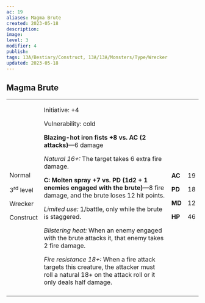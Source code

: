 ```yaml
---
ac: 19
aliases: Magma Brute
created: 2023-05-18
description: 
image: 
level: 3 
modifier: 4
publish: 
tags: 13A/Bestiary/Construct, 13A/13A/Monsters/Type/Wrecker
updated: 2023-05-18
---
```


## Magma Brute

<table>
<colgroup>
<col style="width: 16%" />
<col style="width: 72%" />
<col style="width: 5%" />
<col style="width: 5%" />
</colgroup>
<tbody>
<tr class="odd">
<td><p>Normal</p>
<p>3<sup>rd</sup> level</p>
<p>Wrecker</p>
<p>Construct</p></td>
<td><p>Initiative: +4</p>
<p>Vulnerability: cold</p>
<p><strong>Blazing-hot iron fists +8 vs. AC (2 attacks)</strong>—6
damage</p>
<p><em>Natural 16+:</em> The target takes 6 extra fire damage.</p>
<p><strong>C: Molten spray +7 vs. PD (1d2 + 1 enemies engaged with the
brute)</strong>—8 fire damage, and the brute loses 12 hit points.</p>
<p><em>Limited use:</em> 1/battle, only while the brute is
staggered.</p>
<p><em>Blistering heat:</em> When an enemy engaged with the brute
attacks it, that enemy takes 2 fire damage.</p>
<p><em>Fire resistance 18+:</em> When a fire attack targets this
creature, the attacker must roll a natural 18+ on the attack roll or it
only deals half damage.</p></td>
<td><p><strong>AC</strong></p>
<p><strong>PD</strong></p>
<p><strong>MD</strong></p>
<p><strong>HP</strong></p></td>
<td><p>19</p>
<p>18</p>
<p>12</p>
<p>46</p></td>
</tr>
<tr class="even">
<td></td>
<td></td>
<td></td>
<td></td>
</tr>
</tbody>
</table>

